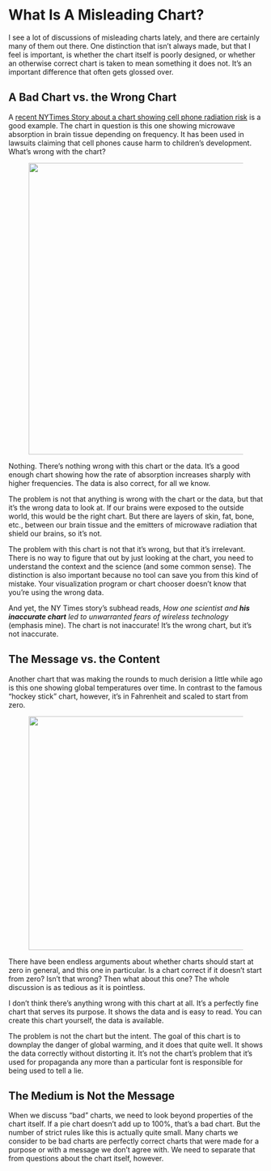 # What Is A Misleading Chart?

I see a lot of discussions of misleading charts lately, and there are certainly many of them out there. One distinction that isn’t always made, but that I feel is important, is whether the chart itself is poorly designed, or whether an otherwise correct chart is taken to mean something it does not. It’s an important difference that often gets glossed over.

## A Bad Chart vs. the Wrong Chart

A <a href="https://www.nytimes.com/2019/07/16/science/5g-cellphones-wireless-cancer.html?emc=rss&amp;partner=rss">recent NYTimes Story about a chart showing cell phone radiation risk</a> is a good example. The chart in question is this one showing microwave absorption in brain tissue depending on frequency. It has been used in lawsuits claiming that cell phones cause harm to children’s development. What’s wrong with the chart?

<figure class="wp-block-image"><img src="https://media.eagereyes.org/wp-content/uploads/2019/07/microwave-absorption.png" alt="" class="wp-image-12266" width="709" height="575"/></figure>

Nothing. There’s nothing wrong with this chart or the data. It’s a good enough chart showing how the rate of absorption increases sharply with higher frequencies. The data is also correct, for all we know.

The problem is not that anything is wrong with the chart or the data, but that it’s the wrong data to look at. If our brains were exposed to the outside world, this would be the right chart. But there are layers of skin, fat, bone, etc., between our brain tissue and the emitters of microwave radiation that shield our brains, so it’s not.

The problem with this chart is not that it’s wrong, but that it’s irrelevant. There is no way to figure that out by just looking at the chart, you need to understand the context and the science (and some common sense). The distinction is also important because no tool can save you from this kind of mistake. Your visualization program or chart chooser doesn’t know that you’re using the wrong data.

And yet, the NY Times story’s subhead reads, <em>How one scientist and <strong>his inaccurate chart</strong> led to unwarranted fears of wireless technology</em> (emphasis mine). The chart is not inaccurate! It’s the wrong chart, but it’s not inaccurate.

## The Message vs. the Content

Another chart that was making the rounds to much derision a little while ago is this one showing global temperatures over time. In contrast to the famous “hockey stick” chart, however, it’s in Fahrenheit and scaled to start from zero.

<figure class="wp-block-image"><img src="https://media.eagereyes.org/wp-content/uploads/2019/07/global-warming-zero.jpg" alt="" class="wp-image-12265" width="820" height="461"/></figure>

There have been endless arguments about whether charts should start at zero in general, and this one in particular. Is a chart correct if it doesn’t start from zero? Isn’t that wrong? Then what about this one? The whole discussion is as tedious as it is pointless.

I don’t think there’s anything wrong with this chart at all. It’s a perfectly fine chart that serves its purpose. It shows the data and is easy to read. You can create this chart yourself, the data is available.

The problem is not the chart but the intent. The goal of this chart is to downplay the danger of global warming, and it does that quite well. It shows the data correctly without distorting it. It’s not the chart’s problem that it’s used for propaganda any more than a particular font is responsible for being used to tell a lie.

## The Medium is Not the Message

When we discuss “bad” charts, we need to look beyond properties of the chart itself. If a pie chart doesn’t add up to 100%, that’s a bad chart. But the number of strict rules like this is actually quite small. Many charts we consider to be bad charts are perfectly correct charts that were made for a purpose or with a message we don’t agree with. We need to separate that from questions about the chart itself, however.
